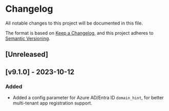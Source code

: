 # Changelog

All notable changes to this project will be documented in this file.

The format is based on [Keep a Changelog](https://keepachangelog.com/en/1.0.0/),
and this project adheres to [Semantic Versioning](https://semver.org/spec/v2.0.0.html).

## [Unreleased]

## [v9.1.0] - 2023-10-12

### Added
- Added a config parameter for Azure AD/Entra ID `domain_hint`, for better multi-tenant app registration support.